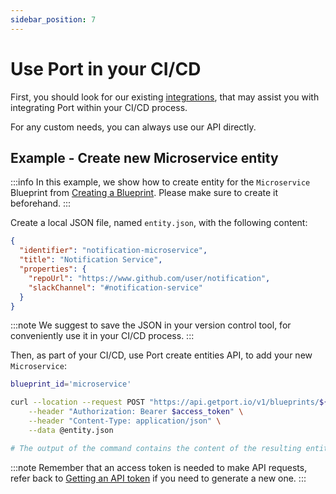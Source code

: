 ```yaml
---
sidebar_position: 7
---
```


# Use Port in your CI/CD

First, you should look for our existing [integrations](../../integrations/integrations.md), that may assist you with integrating Port within your CI/CD process.

For any custom needs, you can always use our API directly.

## Example - Create new Microservice entity

:::info
In this example, we show how to create entity for the `Microservice` Blueprint from [Creating a Blueprint](../blueprint-basics.md#creating-a-blueprint). Please make sure to create it beforehand.
:::

Create a local JSON file, named `entity.json`, with the following content:

```json showLineNumbers
{
  "identifier": "notification-microservice",
  "title": "Notification Service",
  "properties": {
    "repoUrl": "https://www.github.com/user/notification",
    "slackChannel": "#notification-service"
  }
}
```

:::note
We suggest to save the JSON in your version control tool, for conveniently use it in your CI/CD process.
:::

Then, as part of your CI/CD, use Port create entities API, to add your new `Microservice`:

```bash showLineNumbers
blueprint_id='microservice'

curl --location --request POST "https://api.getport.io/v1/blueprints/${blueprint_id}/entities" \
    --header "Authorization: Bearer $access_token" \
    --header "Content-Type: application/json" \
    --data @entity.json

# The output of the command contains the content of the resulting entity
```

:::note
Remember that an access token is needed to make API requests, refer back to [Getting an API token](../blueprint-basics.md#getting-an-api-token) if you need to generate a new one.
:::
